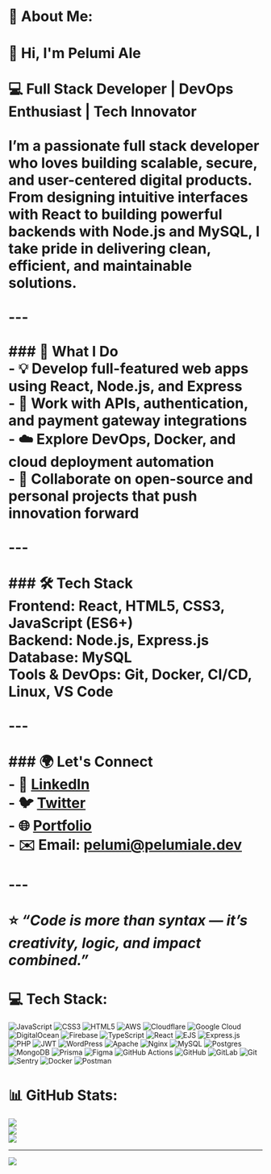 # 💫 About Me:
# 👋 Hi, I'm Pelumi Ale  <br><br>💻 **Full Stack Developer | DevOps Enthusiast | Tech Innovator**<br><br>I’m a passionate full stack developer who loves building scalable, secure, and user-centered digital products.  <br>From designing intuitive interfaces with **React** to building powerful backends with **Node.js** and **MySQL**, I take pride in delivering clean, efficient, and maintainable solutions.<br><br>---<br><br>### 🚀 What I Do<br>- 💡 Develop full-featured web apps using **React**, **Node.js**, and **Express**<br>- 🔧 Work with **APIs**, **authentication**, and **payment gateway integrations**<br>- ☁️ Explore **DevOps**, **Docker**, and **cloud deployment automation**<br>- 🧩 Collaborate on open-source and personal projects that push innovation forward<br><br>---<br><br>### 🛠️ Tech Stack<br>**Frontend:** React, HTML5, CSS3, JavaScript (ES6+)  <br>**Backend:** Node.js, Express.js  <br>**Database:** MySQL  <br>**Tools & DevOps:** Git, Docker, CI/CD, Linux, VS Code  <br><br>---<br><br>### 🌍 Let's Connect<br>- 💼 [LinkedIn](https://linkedin.com/in/realpelumiale)  <br>- 🐦 [Twitter](https://twitter.com/realpelumiale)  <br>- 🌐 [Portfolio](https://pelumiale.dev)  <br>- ✉️ **Email:** pelumi@pelumiale.dev  <br><br>---<br><br>⭐ *“Code is more than syntax — it’s creativity, logic, and impact combined.”*<br>


# 💻 Tech Stack:
![JavaScript](https://img.shields.io/badge/javascript-%23323330.svg?style=for-the-badge&logo=javascript&logoColor=%23F7DF1E) ![CSS3](https://img.shields.io/badge/css3-%231572B6.svg?style=for-the-badge&logo=css3&logoColor=white) ![HTML5](https://img.shields.io/badge/html5-%23E34F26.svg?style=for-the-badge&logo=html5&logoColor=white) ![AWS](https://img.shields.io/badge/AWS-%23FF9900.svg?style=for-the-badge&logo=amazon-aws&logoColor=white) ![Cloudflare](https://img.shields.io/badge/Cloudflare-F38020?style=for-the-badge&logo=Cloudflare&logoColor=white) ![Google Cloud](https://img.shields.io/badge/GoogleCloud-%234285F4.svg?style=for-the-badge&logo=google-cloud&logoColor=white) ![DigitalOcean](https://img.shields.io/badge/DigitalOcean-%230167ff.svg?style=for-the-badge&logo=digitalOcean&logoColor=white) ![Firebase](https://img.shields.io/badge/firebase-%23039BE5.svg?style=for-the-badge&logo=firebase) ![TypeScript](https://img.shields.io/badge/typescript-%23007ACC.svg?style=for-the-badge&logo=typescript&logoColor=white) ![React](https://img.shields.io/badge/react-%2320232a.svg?style=for-the-badge&logo=react&logoColor=%2361DAFB) ![EJS](https://img.shields.io/badge/ejs-%23B4CA65.svg?style=for-the-badge&logo=ejs&logoColor=black) ![Express.js](https://img.shields.io/badge/express.js-%23404d59.svg?style=for-the-badge&logo=express&logoColor=%2361DAFB) ![PHP](https://img.shields.io/badge/php-%23777BB4.svg?style=for-the-badge&logo=php&logoColor=white) ![JWT](https://img.shields.io/badge/JWT-black?style=for-the-badge&logo=JSON%20web%20tokens) ![WordPress](https://img.shields.io/badge/WordPress-%23117AC9.svg?style=for-the-badge&logo=WordPress&logoColor=white) ![Apache](https://img.shields.io/badge/apache-%23D42029.svg?style=for-the-badge&logo=apache&logoColor=white) ![Nginx](https://img.shields.io/badge/nginx-%23009639.svg?style=for-the-badge&logo=nginx&logoColor=white) ![MySQL](https://img.shields.io/badge/mysql-4479A1.svg?style=for-the-badge&logo=mysql&logoColor=white) ![Postgres](https://img.shields.io/badge/postgres-%23316192.svg?style=for-the-badge&logo=postgresql&logoColor=white) ![MongoDB](https://img.shields.io/badge/MongoDB-%234ea94b.svg?style=for-the-badge&logo=mongodb&logoColor=white) ![Prisma](https://img.shields.io/badge/Prisma-3982CE?style=for-the-badge&logo=Prisma&logoColor=white) ![Figma](https://img.shields.io/badge/figma-%23F24E1E.svg?style=for-the-badge&logo=figma&logoColor=white) ![GitHub Actions](https://img.shields.io/badge/github%20actions-%232671E5.svg?style=for-the-badge&logo=githubactions&logoColor=white) ![GitHub](https://img.shields.io/badge/github-%23121011.svg?style=for-the-badge&logo=github&logoColor=white) ![GitLab](https://img.shields.io/badge/gitlab-%23181717.svg?style=for-the-badge&logo=gitlab&logoColor=white) ![Git](https://img.shields.io/badge/git-%23F05033.svg?style=for-the-badge&logo=git&logoColor=white) ![Sentry](https://img.shields.io/badge/sentry-%23362D59.svg?style=for-the-badge&logo=sentry&logoColor=white) ![Docker](https://img.shields.io/badge/docker-%230db7ed.svg?style=for-the-badge&logo=docker&logoColor=white) ![Postman](https://img.shields.io/badge/Postman-FF6C37?style=for-the-badge&logo=postman&logoColor=white)
# 📊 GitHub Stats:
![](https://github-readme-stats.vercel.app/api?username=realpelumi&theme=dark&hide_border=false&include_all_commits=false&count_private=false)<br/>
![](https://nirzak-streak-stats.vercel.app/?user=realpelumi&theme=dark&hide_border=false)<br/>
![](https://github-readme-stats.vercel.app/api/top-langs/?username=realpelumi&theme=dark&hide_border=false&include_all_commits=false&count_private=false&layout=compact)

---
[![](https://visitcount.itsvg.in/api?id=realpelumi&icon=0&color=0)](https://visitcount.itsvg.in)

<!-- Proudly created with GPRM ( https://gprm.itsvg.in ) -->
